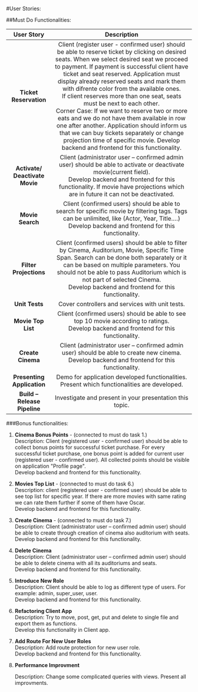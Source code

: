#User Stories:


##Must Do Functionalities:

|**User Story**|**Description**|
|:----------------:|:----------------:|    
|**Ticket Reservation**|Client (register user - confirmed user) should be able to reserve ticket by clicking on desired seats. When we select desired seat we proceed to payment. If payment is successful client have ticket and seat reserved. Application must display already reserved seats and mark them with difrente color from the available ones.<br/> If client reserves more than one seat, seats must be next to each other.<br/> Corner Case: If we want to reserve two or more eats and we do not have them available in row one after another. Application should inform us that we can buy tickets separately or change projection time of specific movie. Develop backend and frontend for this functionality.|
|**Activate/ Deactivate Movie**|Client (administrator user – confirmed admin user) should be able to activate or deactivate movie(current field).<br/>Develop backend and frontend for this functionality. If movie have projections which are in future it can not be deactivated.|
|**Movie Search**|Client (confirmed users) should be able to search for specific movie by filtering tags. Tags can be unlimited, like (Actor, Year, Title….)<br/>Develop backend and frontend for this functionality.|
|**Filter Projections**|Client (confirmed users) should be able to filter by Cinema, Auditorium, Movie, Specific Time Span. Search can be done both separately or it can be based on multiple parameters. You should not be able to pass Auditorium which is not part of selected Cinema.<br/>Develop backend and frontend for this functionality.|
|**Unit Tests**| Cover controllers and services with unit tests.|
|**Movie Top List**|Client (confirmed users) should be able to see top 10 movie according to ratings.<br/>Develop backend and frontend for this functionality.|
|**Create Cinema**|Client (administrator user – confirmed admin user) should be able to create new cinema.<br/>Develop backend and frontend for this functionality.|
|**Presenting Application**|Demo for application developed functionalities. Present which functionalities are developed.|
|**Build – Release Pipeline**|Investigate and present in your presentation this topic.|

###Bonus functionalities:

1.	**Cinema Bonus Points** - (connected to must do task 1.)<br/>
Description: Client (registered user - confirmed user) should be able to collect bonus points for successful ticket purchase.
For every successful ticket purchase, one bonus point is added for current user (registered user - confirmed user). All collected points should be visible 
on application "Profile page".<br/>
Develop backend and frontend for this functionality.

2.	**Movies Top List** - (connected to must do task 6.)<br/>
Description: client (registered user - confirmed user) should be able to see top list for specific year. 
If there are more movies with same rating we can rate them further if some of them have Oscar.<br/>
Develop backend and frontend for this functionality.

3.	**Create Cinema** - (connected to must do task 7.)<br/>
Description: Client (administrator user – confirmed admin user) should be able to create through creation of cinema also auditorium with seats.<br/>
Develop backend and frontend for this functionality.

4.	**Delete Cinema**<br/>
Description: Client (administrator user – confirmed admin user) should be able to delete cinema with all its auditoriums and seats.<br/>
Develop backend and frontend for this functionality.

5.	**Introduce New Role**<br/>
Description: Client should be able to log as different type of users. For example: admin, super_user, user.<br/>
Develop backend and frontend for this functionality.

6.	**Refactoring Client App**<br/>
Description: Try to move, post, get, put and delete to single file and export them as functions. <br/>
Develop this functionality in Client app.

7.	**Add Route For New User Roles**<br/>
Description: Add route protection for new user role.<br/>
Develop backend and frontend for this functionality.

8.	**Performance Improvment**<br/>

    Description: Change some complicated queries with views. Present all improvments.<br/>

